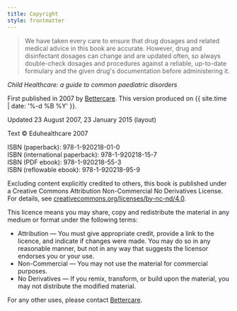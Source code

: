 ```yaml
---
title: Copyright
style: frontmatter
---
```


> We have taken every care to ensure that drug dosages and related medical advice in this book are accurate. However, drug and disinfectant dosages can change and are updated often, so always double-check dosages and procedures against a reliable, up-to-date formulary and the given drug's documentation before administering it.

*Child Healthcare: a guide to common paediatric disorders*

First published in 2007 by [Bettercare](http://bettercare.co.za). This version produced on {{ site.time | date: '%-d %B %Y' }}.

Updated 23 August 2007, 23 January 2015 (layout)

Text © Eduhealthcare 2007  

ISBN (paperback): 978-1-920218-01-0  
ISBN (international paperback): 978-1-920218-15-7  
ISBN (PDF ebook): 978-1-920218-55-3  
ISBN (reflowable ebook): 978-1-920218-95-9

Excluding content explicitly credited to others, this book is published under a Creative Commons Attribution Non-Commercial No Derivatives License. For details, see [creativecommons.org/licenses/by-nc-nd/4.0](http://creativecommons.org/licenses/by-nc-nd/4.0/).

This licence means you may share, copy and redistribute the material in any medium or format under the following terms:

* Attribution — You must give appropriate credit, provide a link to the licence, and indicate if changes were made. You may do so in any reasonable manner, but not in any way that suggests the licensor endorses you or your use.
* Non-Commercial — You may not use the material for commercial purposes.
* No Derivatives — If you remix, transform, or build upon the material, you may not distribute the modified material.

For any other uses, please contact [Bettercare](http://bettercare.co.za).